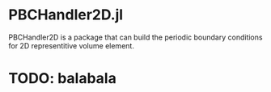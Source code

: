 # PBCHandler2D.jl

PBCHandler2D is a package that can build the periodic boundary conditions for 2D representitive volume element.

# TODO: balabala